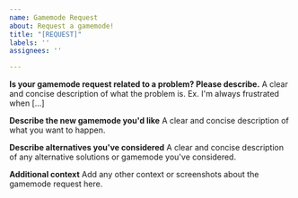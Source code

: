 ```yaml
---
name: Gamemode Request
about: Request a gamemode!
title: "[REQUEST]"
labels: ''
assignees: ''

---
```


**Is your gamemode request related to a problem? Please describe.**
A clear and concise description of what the problem is. Ex. I'm always frustrated when [...]

**Describe the new gamemode you'd like**
A clear and concise description of what you want to happen.

**Describe alternatives you've considered**
A clear and concise description of any alternative solutions or gamemode you've considered.

**Additional context**
Add any other context or screenshots about the gamemode request here.
